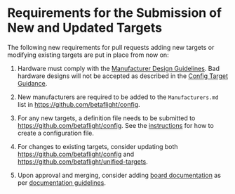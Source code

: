 # Requirements for the Submission of New and Updated Targets

The following new requirements for pull requests adding new targets or modifying existing targets are put in place from now on:

1. Hardware must comply with the [Manufacturer Design Guidelines](manufacturer-design-guidelines). Bad hardware designs will not be accepted as described in the [Config Target Guidance](config-target-guidance).

2. New manufacturers are required to be added to the `Manufacturers.md` list in https://github.com/betaflight/config.

3. For any new targets, a definition file needs to be submitted to https://github.com/betaflight/config. See the [instructions](https://betaflight.com/docs/development/manufacturer/creating-configuration) for how to create a configuration file.

4. For changes to existing targets, consider updating both https://github.com/betaflight/config and https://github.com/betaflight/unified-targets.

5. Upon approval and merging, consider adding [board documentation](https://betaflight.com/docs/category/boards) as per [documentation guidelines](fc_documentation/how-to-create-board-documentation).
